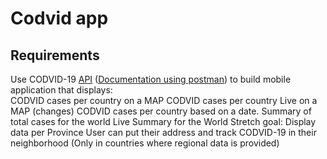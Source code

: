 # Codvid app     

## Requirements   
Use CODVID-19 [API](https://covid19api.com/) ([Documentation using postman](https://documenter.getpostman.com/view/10808728/SzS8rjbc?version=latest)) to build mobile application that displays:      
CODVID cases per country on a MAP
CODVID cases per country Live on a MAP (changes)
CODVID cases per country based on a date.
Summary of total cases for the world
Live Summary for the World
Stretch goal:
Display data per Province
User can put their address and track CODVID-19 in their neighborhood (Only in countries where regional data is provided)
